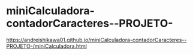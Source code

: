 # miniCalculadora-contadorCaracteres--PROJETO-<br>
https://andreishikawa01.github.io/miniCalculadora-contadorCaracteres--PROJETO-/miniCalculadora.html
